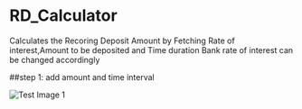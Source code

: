 # RD_Calculator
Calculates the Recoring Deposit Amount by Fetching Rate of interest,Amount to be deposited and Time duration
Bank rate of interest can be changed accordingly 

##step 1: add amount and time interval

![Test Image 1](https://github.com/jayanthbhat/RD_Calculator/master/images/1.png)


